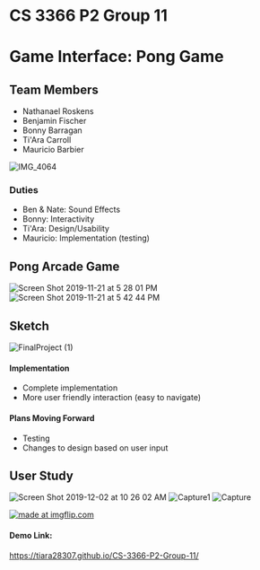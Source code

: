 # CS 3366 P2 Group 11
# Game Interface: Pong Game 

## Team Members
 - Nathanael Roskens
 - Benjamin Fischer
 - Bonny Barragan
 - Ti'Ara Carroll
 - Mauricio Barbier

![IMG_4064](https://user-images.githubusercontent.com/36643475/69385048-baa75900-0c83-11ea-8903-56f9a601aeca.jpg)

### Duties 
- Ben & Nate: Sound Effects
- Bonny: Interactivity 
- Ti'Ara: Design/Usability
- Mauricio: Implementation (testing)

## Pong Arcade Game
![Screen Shot 2019-11-21 at 5 28 01 PM](https://user-images.githubusercontent.com/36643475/69385468-0c041800-0c85-11ea-897b-6e3886f89e8b.png)
![Screen Shot 2019-11-21 at 5 42 44 PM](https://user-images.githubusercontent.com/36643475/69385869-63ef4e80-0c86-11ea-9fef-4eae30859089.png)

## Sketch
![FinalProject (1)](https://user-images.githubusercontent.com/36643475/69385739-f5aa8c00-0c85-11ea-93fc-d8c065eac48d.png)

#### Implementation
- Complete implementation
- More user friendly interaction (easy to navigate)

#### Plans Moving Forward
- Testing
- Changes to design based on user input

## User Study
![Screen Shot 2019-12-02 at 10 26 02 AM](https://user-images.githubusercontent.com/36643475/69976196-327c4b80-14ee-11ea-805c-0c97737293fa.png)
![Capture1](https://user-images.githubusercontent.com/36643475/69992948-6b2d1c80-1510-11ea-9d9f-6990612f59cd.PNG)
![Capture](https://user-images.githubusercontent.com/36643475/69992951-6cf6e000-1510-11ea-9083-0bc63693f573.PNG)

<a href="https://imgflip.com/gif/3is2z3"><img src="https://i.imgflip.com/3is2z3.gif" title="made at imgflip.com"/></a>

#### Demo Link:
https://tiara28307.github.io/CS-3366-P2-Group-11/

